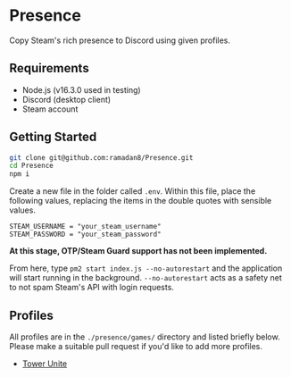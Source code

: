 # Presence
Copy Steam's rich presence to Discord using given profiles.

## Requirements
- Node.js (v16.3.0 used in testing)
- Discord (desktop client)
- Steam account

## Getting Started
```bash
git clone git@github.com:ramadan8/Presence.git
cd Presence
npm i
```

Create a new file in the folder called `.env`. Within this file, place the following values, replacing the items in the double quotes with sensible values.

```
STEAM_USERNAME = "your_steam_username"
STEAM_PASSWORD = "your_steam_password"
```

**At this stage, OTP/Steam Guard support has not been implemented.**

From here, type `pm2 start index.js --no-autorestart` and the application will start running in the background. `--no-autorestart` acts as a safety net to not spam Steam's API with login requests.

## Profiles
All profiles are in the `./presence/games/` directory and listed briefly below. Please make a suitable pull request if you'd like to add more profiles.

- [Tower Unite](https://store.steampowered.com/app/394690/Tower_Unite/)